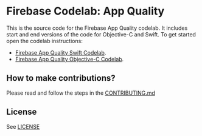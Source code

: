 # Firebase Codelab: App Quality

This is the source code for the Firebase App Quality codelab. It includes start and end versions of the
code for Objective-C and Swift. To get started open the codelab instructions:

 - [Firebase App Quality Swift Codelab](https://codelabs.developers.google.com/codelabs/firebase-appquality-swift/).
 - [Firebase App Quality Objective-C Codelab](https://codelabs.developers.google.com/codelabs/firebase-appquality-objc/).


## How to make contributions?
Please read and follow the steps in the [CONTRIBUTING.md](CONTRIBUTING.md)


## License
See [LICENSE](LICENSE)
